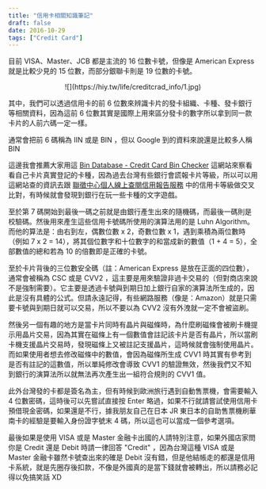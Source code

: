 ```yaml
---
title: "信用卡相關知識筆記"
draft: false
date: 2016-10-29
tags: ["Credit Card"]
---
```


目前 VISA、Master、JCB 都是主流的 16 位數卡號，但像是 American Express 就是比較少見的 15 位數，而部分銀聯卡則是 19 位數的卡號。

<!--more-->

<center>
![](https://hiy.tw/life/creditcrad_info/1.jpg)
</center>


其中，我們可以透過信用卡的前 6 位數來辨識卡片的發卡組織、卡種、發卡銀行等相關資料，因為這前 6 位數其實是國際上用來區分發卡的數字所以拿到同一款卡片的人前六碼一定一樣。

通常會把前 6 碼稱為 IIN 或是 BIN ，但以 Google 到的資料來說還是比較多人稱 BIN

這邊我會推薦大家用這 [Bin Database - Credit Card Bin Checker](https://www.bindb.com/bin-database.html) 這網站來察看看自己卡片真實登記的卡種，因為過去台灣有些銀行會謊報卡片等級，所以可以用這網站查的資訊去跟 [聯徵中心個人線上查閱信用報告服務](https://apply.jcic.org.tw/CreditQueryInput.do) 中的信用卡等級做交叉比對，有時候就會發現到銀行在玩一些卡種的文字遊戲。

至於第 7 碼開始到最後一碼之前就是由銀行產生出來的隨機碼，而最後一碼則是校驗碼。然後用來產生這些信用卡號碼所使用的演算法用的是 Luhn Algorithm。而他的算法是：由右到左，偶數位數 x 2，奇數位數 x 1，遇到乘積為兩位數時（例如 7 x 2 = 14），將其個位數字和十位數字的和當成新的數值（1 + 4 = 5），全部數值的總和若為 10 的倍數即是正確的卡號。 

至於卡片背後的三位數安全碼（註：American Express 是放在正面的四位數），通常會被稱為 CSC 或是 CVV2 ，這主要是用來驗證非過卡交易的（但對商店來說不是強制需要）。它主要是透過卡號與到期日加上銀行自家的演算法所生成的，因此是沒有具體的公式。但請永遠記得，有些網路服務（像是：Amazon）就是只需要卡號與到期日就可以交易，所以不要以為 CVV2 沒有外洩就一定不會被盜刷。

然後另一個有趣的地方是當卡片同時有晶片與磁條時，為什麼刷磁條會被刷卡機提示用晶片交易，因為其實在磁條上有一個數值會註記該卡片是否有晶片，所以當刷卡機支援晶片交易時，發現磁條上又被註記支援晶片，這時候就會強制使用晶片。而如果使用者想去修改磁條中的數值，會因為磁條所生成 CVV1 時其實有參考到是否有註記的這數值，所以單純修改會導致 CVV1 的驗證無效，然後我們又不知到銀行的演算法所以就無法再次產生出一組符合規則的 CVV1 值。

此外台灣發的卡都是簽名為主，但有時候到歐洲旅行遇到自動售票機，會需要輸入 4 位數密碼，這時後可以先嘗試直接按 Enter 略過，如果不行就請嘗試使用信用卡預借現金密碼，如果還是不行，據我朋友自己在日本 JR 東日本的自助售票機刷華南卡的經驗是要輸入身份證字號末 4 碼，所以這也可以當成一個參考選項。

最後如果是使用 VISA 或是 Master 金融卡出國的人請特別注意，如果外國店家問你是 Credit 還是 Debit 時請一律回答 "Credit" ，因為台灣這種 VISA 或是 Master 金融卡雖然卡號查出來的確是 Debit 沒有錯，但是他結帳走的都還是信用卡系統，就是先圈存後扣款，不像是外國真的是當下錢就會被轉出，所以請務必記得以免搞笑話 XD




